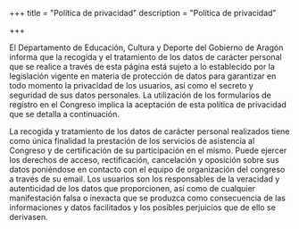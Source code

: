 +++
title = "Política de privacidad"
description = "Política de privacidad"

+++


El Departamento de Educación, Cultura y Deporte del Gobierno de Aragón informa  que la recogida y el tratamiento de los datos de carácter personal que se realice a través de esta página está sujeto a lo establecido por la legislación vigente en materia de protección de datos para garantizar en todo momento la privacidad de los usuarios, así como el secreto y seguridad de sus datos personales. La utilización de los formularios de registro en el Congreso implica la aceptación de esta política de privacidad que se detalla a continuación.

La recogida y tratamiento de los datos de carácter personal realizados tiene como única finalidad la prestación de los servicios de asistencia al Congreso y de certificación de su participación en el mismo. Puede ejercer los derechos de acceso, rectificación, cancelación y oposición sobre sus datos poniéndose en contacto con el equipo de organización del congreso a través de su email. Los usuarios son los responsables de la veracidad y autenticidad de los datos que proporcionen, así como de cualquier manifestación falsa o inexacta que se produzca como consecuencia de las informaciones y datos facilitados y los posibles perjuicios que de ello se derivasen.